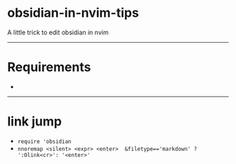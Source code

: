 # obsidian-in-nvim-tips
A little trick to edit obsidian in nvim

-----
# Requirements
- [plenary.nvim]:(https://github.com/nvim-lua/plenary.nvim)
------
# link jump
- `require 'obsidian`
- `nnoremap <silent> <expr> <enter>  &filetype=='markdown' ? ':Olink<cr>': '<enter>'`

